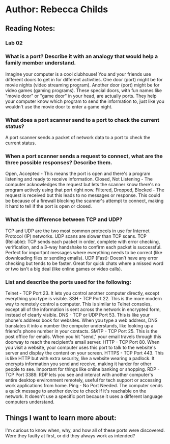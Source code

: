# Author: Rebecca Childs
## Reading Notes:
### Lab 02

### What is a port? Describe it with an analogy that would help a family member understand.
Imagine your computer is a cool clubhouse! You and your friends use different doors to get in for different activities.
One door (port) might be for movie nights (video streaming program).
Another door (port) might be for video games (gaming programs).
These special doors, with fun names like "movie door" or "game door" in your head, are actually ports. They help your computer know which program to send the information to, just like you wouldn't use the movie door to enter a game night.

### What does a port scanner send to a port to check the current status?
A port scanner sends a packet of network data to a port to check the current status.

### When a port scanner sends a request to connect, what are the three possible responses? Describe them.
Open, Accepted - This means the port is open and there's a program listening and ready to receive information.
Closed, Not Listening - The computer acknowledges the request but lets the scanner know there's no program actively using that port right now.
Filtered, Dropped, Blocked - The request is received but this leads to no messages or response. This could be because of a firewall blocking the scanner's attempt to connect, making it hard to tell if the port is open or closed.

### What is the difference between TCP and UDP?
TCP and UDP are the two most common protocols in use for Internet Protocol (IP) networks. UDP scans are slower than TCP scans. 
TCP (Reliable): TCP sends each packet in order, complete with error checking, verification, and a 3-way handshake to confirm each packet is successful. Perfect for important messages where everything needs to be correct (like downloading files or sending emails).
UDP (Fast):  Doesn’t have any error checking but tends to be faster. Great for quick chats where a missed word or two isn't a big deal (like online games or video calls).

### List and describe the ports used for the following:
Telnet - TCP Port 23. It lets you control another computer directly, except everything you type is visible. 
SSH - TCP Port 22. This is the more modern way to remotely control a computer. This is similar to Telnet consoles, except all of the information is sent across the network in encrypted form, instead of clearly visible.
DNS - TCP or UDP Port 53. This is like your phone's address book for websites. When you type a web address, DNS translates it into a number the computer understands, like looking up a friend's phone number in your contacts.
SMTP - TCP Port 25. This is the post office for emails. When you hit "send," your email travels through this doorway to reach the recipient's email server.
HTTP - TCP Port 80. When you visit a website, your computer uses this port to talk to the website's server and display the content on your screen.
HTTPS - TCP Port 443. This is like HTTP but with extra security, like a website wearing a padlock. It encrypts information you send and receive, making it harder for other people to see. Important for things like online banking or shopping.
RDP - TCP Port 3389. RDP lets you see and interact with another computer's entire desktop environment remotely, useful for tech support or accessing work applications from home.
Ping - No Port Needed. The computer sends a quick message to another device to check if it's reachable on the network. It doesn't use a specific port because it uses a different language computers understand.

## Things I want to learn more about:
I'm curious to know when, why, and how all of these ports were discovered. Were they faulty at first, or did they always work as intended? 